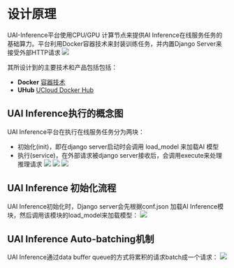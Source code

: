 

# 设计原理
UAI-Inference平台使用CPU/GPU 计算节点来提供AI Inference在线服务任务的基础算力。平台利用Docker容器技术来封装训练任务，并内置Django Server来接受外部HTTP请求
![](/ai/uai-inference/images/general/ai_inference综述.png)

其所设计到的主要技术和产品包括包括：
  - **Docker** [容器技术](uai-inference/basic/docker)
  - **UHub** [UCloud Docker Hub](uai-inference/basic/uhub)

## UAI Inference执行的概念图
UAI Inference平台在执行在线服务任务分为两块：

  * 初始化(init)，即在django server启动时会调用 load\_model 来加载AI 模型
  * 执行(service)，在外部请求被django server接收后，会调用execute来处理推理请求
![](/ai/uai-inference/images/general/ai_inference执行.png)
![](/ai/uai-service/images/guide/service-general.png)
![](/ai/uai-service/images/guide/code-overview.png)

## UAI Inference 初始化流程
UAI Inference初始化时，Django server会先根据conf.json 加载AI Inference模块，然后调用该模块的load_model来加载模型：
![](/ai/uai-inference/images/general/init.png)

## UAI Inference Auto-batching机制
UAI Inference通过data buffer queue的方式将累积的请求batch成一个请求：
![](/ai/uai-inference/images/general/ai_inference_batch.png)

